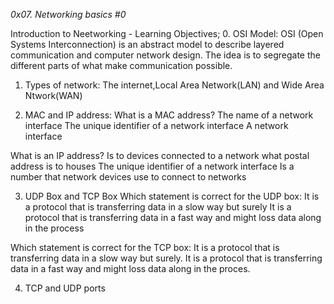 *0x07. Networking basics #0*

Introduction to Neetworking - Learning Objectives;
0. OSI Model: OSI (Open Systems Interconnection) is an abstract model to describe layered communication and computer network design. The idea is to segregate the different parts of what make communication possible.

1. Types of network: The internet,Local Area Network(LAN) and Wide Area Ntwork(WAN)

2. MAC and IP address:
What is a MAC address?
The name of a network interface
The unique identifier of a network interface
A network interface

What is an IP address?
Is to devices connected to a network what postal address is to houses
The unique identifier of a network interface
Is a number that network devices use to connect to networks

3. UDP Box and TCP Box
Which statement is correct for the UDP box:
It is a protocol that is transferring data in a slow way but surely
It is a protocol that is transferring data in a fast way and might loss data along in the process

Which statement is correct for the TCP  box:
It is a protocol that is transferring data in a slow way but surely.
It is a protocol that is transferring data in a fast way and might loss data along in the proces.

4. TCP and UDP ports
